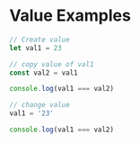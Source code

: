 # Value Examples

```ts {all|4-7|9-12}
// Create value
let val1 = 23

// copy value of val1
const val2 = val1

console.log(val1 === val2)

// change value
val1 = '23'

console.log(val1 === val2)
```

<!--
* First console.log => true
* Second console.log => false
-->
